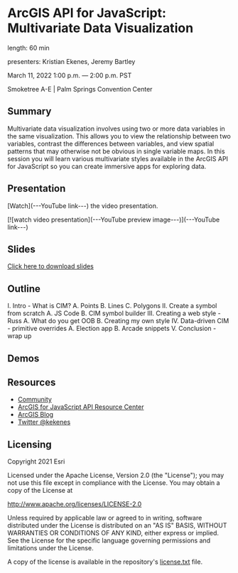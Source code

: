 # ArcGIS API for JavaScript: Multivariate Data Visualization

length: 60 min

presenters: Kristian Ekenes, Jeremy Bartley

March 11, 2022 1:00 p.m. — 2:00 p.m. PST

Smoketree A-E | Palm Springs Convention Center

## Summary

Multivariate data visualization involves using two or more data variables in the same visualization. This allows you to view the relationship between two variables, contrast the differences between variables, and view spatial patterns that may otherwise not be obvious in single variable maps. In this session you will learn various multivariate styles available in the ArcGIS API for JavaScript so you can create immersive apps for exploring data.

## Presentation

[Watch](---YouTube link---) the video presentation.

[![watch video presentation](---YouTube preview image---)](---YouTube link---)

## Slides

[Click here to download slides](https://github.com/ekenes/conferences/raw/master/ds-2022/multivariate-data-viz/slides.pptx)

## Outline

I. Intro - What is CIM?
  A. Points
  B. Lines
  C. Polygons
II. Create a symbol from scratch
  A. JS Code
  B. CIM symbol builder
III. Creating a web style - Russ
  A. What do you get OOB
  B. Creating my own style
IV. Data-driven CIM - primitive overrides
  A. Election app
  B. Arcade snippets
V. Conclusion - wrap up

## Demos

## Resources

* [Community](https://developers.arcgis.com/en/javascript/jshelp/community.html)
* [ArcGIS for JavaScript API Resource Center](http://help.arcgis.com/en/webapi/javascript/arcgis/index.html)
* [ArcGIS Blog](https://www.esri.com/arcgis-blog/author/kekenes/)
* [Twitter @kekenes](http://twitter.com/kekenes)

## Licensing

Copyright 2021 Esri

Licensed under the Apache License, Version 2.0 (the "License");
you may not use this file except in compliance with the License.
You may obtain a copy of the License at

   <http://www.apache.org/licenses/LICENSE-2.0>

Unless required by applicable law or agreed to in writing, software
distributed under the License is distributed on an "AS IS" BASIS,
WITHOUT WARRANTIES OR CONDITIONS OF ANY KIND, either express or implied.
See the License for the specific language governing permissions and
limitations under the License.

A copy of the license is available in the repository's [license.txt](license.txt) file.
